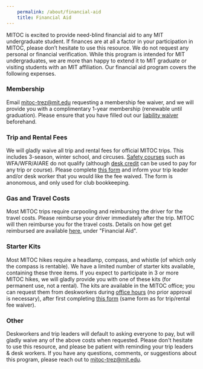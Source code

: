 ```yaml
---
    permalink: /about/financial-aid
    title: Financial Aid
---
```


MITOC is excited to provide need-blind financial aid to any MIT undergraduate student. If finances are at all a factor in your participation in MITOC, please don’t hesitate to use this resource. We do not request any personal or financial verification.
While this program is intended for MIT undergraduates, we are more than happy to extend it to MIT graduate or visiting students with an MIT affiliation. Our financial aid program covers the following expenses.

### Membership
Email [mitoc-trez@mit.edu](mailto:mitoc-trez@mit.edu) requesting a membership fee waiver, and we will provide you with a complimentary 1-year membership (renewable until graduation). Please ensure that you have filled out our [liability waiver](https://mitoc-trips.mit.edu/profile/waiver) beforehand.

### Trip and Rental Fees
We will gladly waive all trip and rental fees for official MITOC trips. This includes 3-season, winter school, and circuses. [Safety courses](/events/courses) such as WFA/WFR/AIARE do not qualify (although [desk credit](/get-involved/become-desk-worker) can be used to pay for any trip or course). 
Please complete [this form](https://docs.google.com/forms/d/e/1FAIpQLSeZqFw8u0Pz315Vvke-EmsdagE-DpA0xC5sOBFvhAU0BlCI3Q/viewform?usp=header) and inform your trip leader and/or desk worker that you would like the fee waived.
The form is anonomous, and only used for club bookkeeping.

### Gas and Travel Costs
Most MITOC trips require carpooling and reimbursing the driver for the travel costs. Please reimburse your driver immediately after the trip. MITOC will then reimburse you for the travel costs. Details on how get get reimbursed are available [here](/about/get-reimbursed), under "Financial Aid".

### Starter Kits
Most MITOC hikes require a headlamp, compass, and whistle (of which only the compass is rentable). We have a limited number of starter kits available, containing these three items. If you expect to participate in 3 or more MITOC hikes, we will gladly provide you with one of these kits (for permanent use, not a rental).
The kits are available in the MITOC office; you can request them from deskworkers during [office hours](/calendar) (no prior approval is necessary), after first completing [this form](https://docs.google.com/forms/d/e/1FAIpQLSeZqFw8u0Pz315Vvke-EmsdagE-DpA0xC5sOBFvhAU0BlCI3Q/viewform?usp=header) (same form as for trip/rental fee waiver).

### Other
Deskworkers and trip leaders will default to asking everyone to pay, but will gladly waive any of the above costs when requested. Please don't hesitate to use this resource, and please be patient with reminding your trip leaders & desk workers.
If you have any questions, comments, or suggestions about this program, please reach out to [mitoc-trez@mit.edu](mailto:mitoc-trez@mit.edu).
